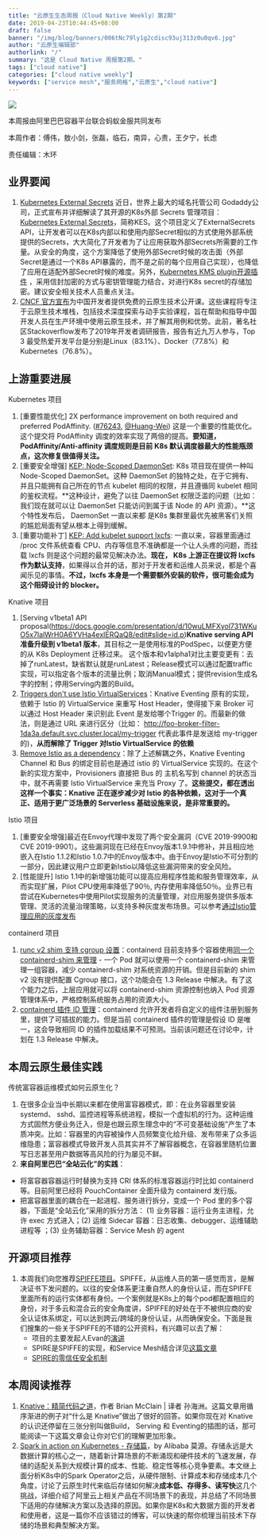```yaml
---
title: "云原生生态周报（Cloud Native Weekly）第2期"
date: 2019-04-23T10:44:45+08:00
draft: false
banner: "/img/blog/banners/006tNc79ly1g2cdisc93uj313z0u0qv6.jpg"
author: "云原生编辑部"
authorlink: "/"
summary: "这是 Cloud Native 周报第2期。"
tags: ["cloud native"]
categories: ["cloud native weekly"]
keywords: ["service mesh","服务网格","云原生","cloud native"]
---
```


![](https://raw.githubusercontent.com/servicemesher/website/master/content/blog/cloud-native-weekly-02/006tNc79ly1g2cdd5x4mfj31uo0m8di3.jpg)

本周报由阿里巴巴容器平台联合蚂蚁金服共同发布

本周作者：傅伟，敖小剑，张磊，临石，南异，心贵，王夕宁，长虑

责任编辑：木环

## 业界要闻

1. [Kubernetes External Secrets](https://www.tuicool.com/articles/Jfaeqy2)  近日，世界上最大的域名托管公司 Godaddy公司，正式宣布并详细解读了其开源的K8s外部 Secrets 管理项目： [Kubernetes External Secrets](https://github.com/godaddy/kubernetes-external-secrets)，简称KES。这个项目定义了ExternalSecrets API，让开发者可以在K8s内部以和使用内部Secret相似的方式使用外部系统提供的Secrets，大大简化了开发者为了让应用获取外部Secrets所需要的工作量。从安全的角度，这个方案降低了使用外部Secret时候的攻击面（外部Secret是通过一个K8s API暴露的，而不是之前的每个应用自己实现），也降低了应用在适配外部Secret时候的难度。另外，[Kubernetes KMS plugin开源插件](https://github.com/AliyunContainerService/ack-kms-plugin) ，采用信封加密的方式与密钥管理能力结合，对进行K8s secret的存储加密。建议安全相关技术人员重点关注。  
2. [CNCF 官方宣布](https://mp.weixin.qq.com/s/y2V3PwOK5qbdmjFsuNTGkg)为中国开发者提供免费的云原生技术公开课。这些课程将专注于云原生技术堆栈，包括技术深度探索与动手实验课程，旨在帮助和指导中国开发人员在生产环境中使用云原生技术，并了解其用例和优势。此前，著名社区Stackoverflow发布了2019年开发者调研报告，报告有近九万人参与，Top 3 最受热爱开发平台是分别是Linux（83.1%）、Docker（77.8%）和Kubernetes（76.8%）。

## 上游重要进展

Kubernetes 项目

1. [重要性能优化] 2X performance improvement on both required and preferred PodAffinity. ([\#76243](https://github.com/kubernetes/kubernetes/pull/76243), [@Huang-Wei](https://github.com/Huang-Wei)) 这是一个重要的性能优化。这个提交将 PodAffinity 调度的效率实现了两倍的提高。**要知道，PodAffinity/Anti-affinity 调度规则是目前 K8s 默认调度器最大的性能瓶颈点，这次修复很值得关注。** 
2. [重要安全增强] [KEP: Node-Scoped DaemonSet](https://github.com/kubernetes/enhancements/pull/944): K8s 项目现在提供一种叫 Node-Scoped DaemonSet。这种 DaemonSet 的独特之处，在于它拥有、并且只能拥有自己所在的节点 kubelet 相同的权限，并且遵循同 kubelet 相同的鉴权流程。**这种设计，避免了以往 DaemonSet 权限泛滥的问题（比如：我们现在就可以让 DaemonSet 只能访问到属于该 Node 的 API 资源）。**这个特性发布后， DaemonSet 一直以来都 是K8s 集群里最优先被黑客们关照的尴尬局面有望从根本上得到缓解。
3. [重要功能补丁] [KEP: Add kubelet support lxcfs](https://github.com/kubernetes/enhancements/pull/953): 一直以来，容器里面通过 /proc 文件系统查看 CPU、内存等信息不准确都是一个让人头疼的问题，而挂载 lxcfs 则是这个问题的最常见解决办法。**现在， K8s 上游正在提议将 lxcfs 作为默认支持**，如果得以合并的话，那对于开发者和运维人员来说，都是个喜闻乐见的事情。**不过，lxcfs 本身是一个需要额外安装的软件，很可能会成为这个阻碍设计的 blocker。**

Knative 项目

1. [Serving v1beta1 API proposal(https://docs.google.com/presentation/d/10wuLMFXyol731WKuO5x7lalWrH0A6YVHa4exIERQaQ8/edit#slide=id.p)**Knative serving API准备升级到 v1beta1 版本**，其目标之一是使用标准的PodSpec，以便更方便的从 K8s Deployment 迁移过来。 这个版本和v1alpha1对比主要变更有：去掉了runLatest，缺省默认就是runLatest；Release模式可以通过配置traffic实现，可以指定各个版本的流量比例；取消Manual模式；提供revision生成名字的控制；停用Serving内置的Build。
2. [Triggers don't use Istio VirtualServices](https://github.com/knative/eventing/issues/918)：Knative Eventing 原有的实现，依赖于 Istio 的 VirtualService 来重写 Host Header，使得接下来 Broker 可以通过 Host  Header 来识别此 Event 是发给哪个Trigger 的。而最新的做法，则是通过  URL 来进行区分（比如： http://foo-broker-filter-1da3a.default.svc.cluster.local/my-trigger 代表此事件是发送给 my-trigger 的)，**从而解除了 Trigger 对Istio  VirtualService 的依赖**
3. [Remove Istio as a dependency](https://github.com/knative/eventing/issues/294)：除了上述解耦之外，Knative Eventing Channel 和 Bus 的绑定目前也是通过 istio 的 VirtualService 实现的。在这个新的实现方案中，Provisioners 直接把  Bus 的 主机名写到 channel 的状态当中，就不再需要 Istio VirtualService 来充当 Proxy 了。**这些提交，都在透出这样一个事实：Knative 正在逐步减少对 Istio 的各种依赖，这对于一个真正、适用于更广泛场景的 Serverless 基础设施来说，是非常重要的。**

Istio 项目

1. [重要安全增强]最近在Envoy代理中发现了两个安全漏洞（CVE 2019-9900和CVE 2019-9901）。这些漏洞现在已经在Envoy版本1.9.1中修补，并且相应地嵌入在Istio 1.1.2和Istio 1.0.7中的Envoy版本中。由于Envoy是Istio不可分割的一部分，因此建议用户立即更新Istio以降低这些漏洞带来的安全风险。 
2. [性能提升] Istio 1.1中的新增强功能可以提高应用程序性能和服务管理效率，从而实现扩展，Pilot CPU使用率降低了90％, 内存使用率降低50％。业界已有尝试在Kubernetes中使用Pilot实现服务的流量管理，对应用服务提供多版本管理、灵活的流量治理策略，以支持多种灰度发布场景。可以参考[通过Istio管理应用的灰度发布](https://yq.aliyun.com/articles/667297?source_type=cnvol_422_wenzhang)

containerd 项目

1. [runc v2 shim ](https://github.com/containerd/containerd/issues/3198)[支持](https://github.com/containerd/containerd/issues/3198)[ cgroup ](https://github.com/containerd/containerd/issues/3198)[设置](https://github.com/containerd/containerd/issues/3198)：containerd 目前支持多个容器使用[同一个](https://github.com/containerd/containerd/pull/3004)[ containerd-shim ](https://github.com/containerd/containerd/pull/3004)[来管理](https://github.com/containerd/containerd/pull/3004) - 一个 Pod 就可以使用一个 containerd-shim 来管理一组容器，减少 containerd-shim 对系统资源的开销。但是目前新的 shim v2 没有提供配置 Cgroup 接口，这个功能会在 1.3 Release 中解决。有了这个能力之后，上层应用就可以将 containerd-shim 资源控制也纳入 Pod 资源管理体系中，严格控制系统服务占用的资源大小。
2. [containerd 插件 ID 管理](https://github.com/containerd/containerd/issues/3210)：containerd 允许开发者将自定义的组件注册到服务里，提供了可插拔的能力。但是当前 containerd 插件的管理是假设 ID 是唯一，这会导致相同 ID 的插件加载结果不可预测。当前该问题还在讨论中，计划在 1.3 Release 中解决。

## 本周云原生最佳实践

传统富容器运维模式如何云原生化？

1. 在很多企业当中长期以来都在使用富容器模式，即：在业务容器里安装systemd、 sshd、监控进程等系统进程，模拟一个虚拟机的行为。这种运维方式固然方便业务迁入，但是也跟云原生理念中的“不可变基础设施”产生了本质冲突。比如：容器里的内容被操作人员频繁变化给升级、发布带来了众多运维隐患；富容器模式导致开发人员其实并不了解容器概念，在容器里随机位置写日志甚至用户数据等高风险的行为屡见不鲜。
2. **来自阿里巴巴“全站云化”的实践**：

- 将富容器容器运行时替换为支持 CRI 体系的标准容器运行时比如 containerd 等。目前阿里已经将 PouchContainer 全面升级为 containerd 发行版。
- 把富容器里面的耦合在一起进程、服务进行拆分，变成一个 Pod 里的多个容器，下面是“全站云化”采用的拆分方法：   (1)  业务容器：运行业务主进程，允许 exec 方式进入；(2)  运维 Sidecar 容器：日志收集、debugger、运维辅助进程等 ；(3)  业务辅助容器：Service Mesh 的 agent

## 开源项目推荐

1. 本周我们向您推荐[SPIFFE项目](https://spiffe.io/)。SPIFFE，从运维人员的第一感觉而言，是解决证书下发问题的。以往的安全体系更注重自然人的身份认证，而在SPIFFE里面所有的运行实体都有身份。一个案例就是K8s上的每个pod都配置相应的身份，对于多云和混合云的安全角度讲，SPIFFE的好处在于不被供应商的安全认证体系绑定，可以达到跨云/跨域的身份认证，从而确保安全。下面是我们搜集的一些关于SPIFFE的不错的公开资料，有兴趣可以去了解：
   - 项目的主要发起人Evan的[演讲](https://v.qq.com/x/page/t07113umnwq.html)
   - SPIRE是SPIFFE的实现，和Service Mesh结合详见[这篇文章](https://segmentfault.com/a/1190000018432444)
   - [SPIRE](https://www.aqniu.com/learn/39145.html)[的零信任安全机制](https://www.aqniu.com/learn/39145.html)

## 本周阅读推荐

1. [Knative：精简代码之道](http://www.servicemesher.com/blog/knative-whittling-down-the-code/)，作者 Brian McClain | 译者 孙海洲。这篇文章用循序渐进的例子对“什么是 Knative”做出了很好的回答。如果你现在对 Knative 的认识还停留在三张分别叫做Build， Serving 和 Eventing的插图的话，那可能阅读一下这篇文章会让你对它们的理解更加形象。
2. [Spark in action on Kubernetes - 存储篇](https://yq.aliyun.com/articles/695315?source_type=cnvol_422_wenzhang)，by Alibaba 莫源。存储永远是大数据计算的核心之一，随着新计算场景的不断涌现和硬件技术的飞速发展，存储的适配关系到大规模计算的成本、性能、稳定性等核心竞争要素。本文继上面分析K8s中的Spark Operator之后，从硬件限制、计算成本和存储成本几个角度，讨论了云原生时代来临后存储如何解决**成本低、存得多、读写快**这几个挑战，详细介绍了阿里云上相关产品在不同场景下的表现，并总结了不同场景下适用的存储解决方案以及选择的原因。如果你是K8s和大数据方面的开发者和使用者，这是一篇你不应该错过的博客，可以快速的帮你梳理当前技术下存储的场景和典型解决方案。

